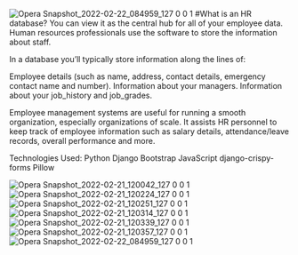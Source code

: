 ![Opera Snapshot_2022-02-22_084959_127 0 0 1](https://user-images.githubusercontent.com/30430563/155078144-e6d79bb8-ce49-4044-8c46-5cd9881741ff.png)
#What is an HR database?
You can view it as the central hub for all of your employee data. Human resources professionals use the software to store the information about staff.

In a database you’ll typically store information along the lines of:

Employee details (such as name, address, contact details, emergency contact name and number).
Information about your managers.
Information about your job_history and job_grades.

Employee management systems are useful for running a smooth organization, especially organizations of scale. It assists HR personnel to keep track of employee information such as salary details, attendance/leave records, overall performance and more.

Technologies Used:
    Python
    Django
    Bootstrap
    JavaScript
    django-crispy-forms
    Pillow




![Opera Snapshot_2022-02-21_120042_127 0 0 1](https://user-images.githubusercontent.com/30430563/154932548-c88eaebc-d4e4-47d2-921f-bf9199e26ce8.png)
![Opera Snapshot_2022-02-21_120224_127 0 0 1](https://user-images.githubusercontent.com/30430563/154933158-07fa6eff-465d-4a46-8011-9f0c6eba93b5.png)
![Opera Snapshot_2022-02-21_120251_127 0 0 1](https://user-images.githubusercontent.com/30430563/154933168-f91744cf-5583-4d56-ad53-5b0e1630d660.png)
![Opera Snapshot_2022-02-21_120314_127 0 0 1](https://user-images.githubusercontent.com/30430563/154933180-f962bdc2-7b72-44f6-82f8-f22cdea88a60.png)
![Opera Snapshot_2022-02-21_120339_127 0 0 1](https://user-images.githubusercontent.com/30430563/154933192-7b59b90b-4de3-4f1a-8918-8cc01f58f685.png)
![Opera Snapshot_2022-02-21_120357_127 0 0 1](https://user-images.githubusercontent.com/30430563/154933202-6f7edce7-54c6-4462-b6cb-6d6e267033da.png)
![Opera Snapshot_2022-02-22_084959_127 0 0 1](https://user-images.githubusercontent.com/30430563/155078233-7454163d-fbf0-4aab-a05c-0b0dd1f74569.png)
